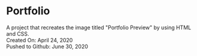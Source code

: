 # Portfolio
A project that recreates the image titled "Portfolio Preview" by using HTML and CSS.\
Created On: April 24, 2020\
Pushed to Github: June 30, 2020